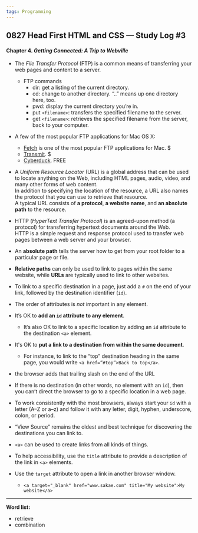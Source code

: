 ```yaml
---
tags: Programming
---
```


## 0827 Head First HTML and CSS — Study Log #3

#### Chapter 4. *Getting Connected: A Trip to Webville*

- The *File Transfer Protocol* (FTP) is a common means of transferring your web pages and content to a server.
  - FTP commands  
    - dir: get a listing of the current directory.
    - cd: change to another directory. “..” means up one directory here, too.
    - pwd: display the current directory you’re in.
    - put `<filename>`: transfers the specified filename to the server.
    - get `<filename>`: retrieves the specified filename from the server, back to your computer.
 
- A few of the most popular FTP applications for Mac OS X:

  - [Fetch](http://fetchsoftworks.com/) is one of the most popular FTP applications for Mac. $
  - [Transmit](http://www.panic.com/transmit/). $
  - [Cyberduck](http://cyberduck.ch/). FREE
 
- A *Uniform Resource Locator* (URL) is a global address that can be used to locate anything on the Web, including HTML pages, audio, video, and many other forms of web content.  
  In addition to specifying the location of the resource, a URL also names the protocol that you can use to retrieve that resource.  
  A typical URL consists of **a protocol**, **a website name**, and **an absolute path** to the resource.

- HTTP (*HyperText Transfer Protocol*) is an agreed-upon method (a protocol) for transferring hypertext documents around the Web.  
  HTTP is a simple request and response protocol used to transfer web pages between a web server and your browser.

- An **absolute path** tells the server how to get from your root folder to a particular page or file.

- **Relative paths** can only be used to link to pages within the same website, while **URLs** are typically used to link to other websites.

- To link to a specific destination in a page, just add a `#` on the end of your link, followed by the destination identifier (`id`).

- The order of attributes is *not* important in any element.

- It’s OK to **add an `id` attribute to any element**.
  - It’s also OK to link to a specific location by adding an `id` attribute to the destination `<a>` element.

- It's OK to **put a link to a destination from within the same document**.
  - For instance, to link to the “top” destination heading in the same page, you would write `<a href=”#top”>Back to top</a>`.
 
- the browser adds that trailing slash on the end of the URL

- If there is no destination (in other words, no element with an `id`), then you can’t direct the browser to go to a specific location in a web page.

- To work consistently with the most browsers, always start your `id` with a letter (A–Z or a–z) and follow it with any letter, digit, hyphen, underscore, colon, or period.

- “View Source” remains the oldest and best technique for discovering the destinations you can link to.

- `<a>` can be used to create links from all kinds of things.

- To help accessibility, use the `title` attribute to provide a description of the link in `<a>` elements.

- Use the `target` attribute to open a link in another browser window.
  - `<a target="_blank" href="www.sakae.com" title="My website">My website</a>`

---
**Word list:**

- retrieve
- combination 
